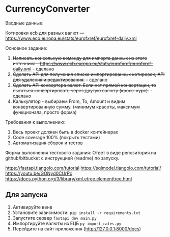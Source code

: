 # CurrencyConverter
Вводные данные: 


Котировки ecb для разных валют — https://www.ecb.europa.eu/stats/eurofxref/eurofxref-daily.xml 


Основное задание:


1.	~~Написать консольную команду для импорта данных из этого источника - https://www.ecb.europa.eu/stats/eurofxref/eurofxref-daily.xml~~ - сделано
2.	~~Сделать API для получения списка импортированных котировок, API для удаления и редактирования.~~ - сделано
3.	~~Сделать API конвертера валют. Если нет прямой конвертации, то пытаться конвертировать через другую валюту (кросс-курс).~~ - сделано
4.	Калькулятор - выбираем From, To, Amount и видим конвертированную сумму. (минимум красоты, максимум функционала, просто форма) 


Требования к выполнению:


1.	Весь проект должен быть в docker контейнерах
2.	Code coverage 100% (покрыть тестами)
3.	Автоматизация сборок и тестов



Форма выполнения тестового задания:
Ответ в виде репозитория на github/bitbucket с инструкцией (readme) по запуску.



https://fastapi.tiangolo.com/tutorial
https://sqlmodel.tiangolo.com/tutorial/
https://youtu.be/GONyd0CUrPc
https://docs.python.org/3/library/xml.etree.elementtree.html


## Для запуска
1. Активируйте венв
2. Установите зависимости:
   ```pip install -r requirements.txt```
3. Запустите сервер
    ```fastapi dev main.py```
4. Импортируйте валюты из ЕЦБ
   ```py import_rates.py```
5. Перейдите на сайт приложения
   (http://127.0.0.1:8000/docs)
